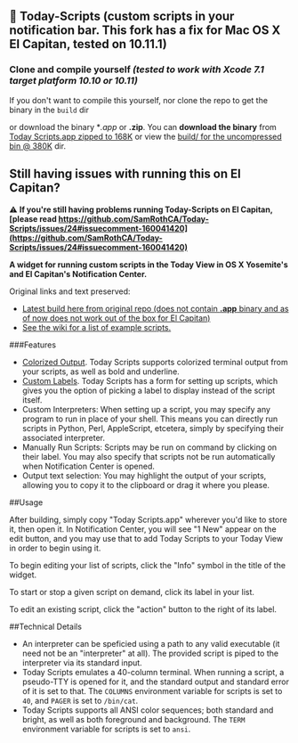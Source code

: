 ##  Today-Scripts (custom scripts in your notification bar. This fork has a fix for Mac OS X El Capitan, tested on **10.11.1**)  

### Clone and compile yourself *(tested to work with Xcode 7.1 target platform 10.10 or 10.11)*

If you don't want to compile this yourself, nor clone the repo to get the binary in the `build` dir  

or download the binary **.app* or **.zip**. You can **download the binary** from [Today Scripts.app zipped to 168K](https://github.com/lsd/Today-Scripts/raw/master/build/Today%20Scripts.app.zip) or view the [build/ for the uncompressed bin @ 380K](https://github.com/lsd/Today-Scripts/tree/master/build) dir. 

## Still having issues with running this on El Capitan?  

:warning: **If you're still having problems running Today-Scripts on El Capitan, [please read https://github.com/SamRothCA/Today-Scripts/issues/24#issuecomment-160041420](https://github.com/SamRothCA/Today-Scripts/issues/24#issuecomment-160041420)**


**A widget for running custom scripts in the Today View in OS X Yosemite's and El Capitan's Notification Center.**

Original links and text preserved:  

- [Latest build here from original repo (does not contain **.app** binary and as of now does not work out of the box for El Capitan)](https://github.com/SamRothCA/Today-Scripts/releases)
- [See the wiki for a list of example scripts.](https://github.com/SamRothCA/Today-Scripts/wiki)

###Features

* [Colorized Output](http://i.imgur.com/Yvj2ePG.png). Today Scripts supports colorized terminal output from your scripts, as well as bold and underline.
* [Custom Labels](http://i.imgur.com/LL4s6Ao.png). Today Scripts has a form for setting up scripts, which gives you the option of picking a label to display instead of the script itself.
* Custom Interpreters: When setting up a script, you may specify any program to run in place of your shell. This means you can directly run scripts in Python, Perl, AppleScript, etcetera, simply by specifying their associated interpreter.
* Manually Run Scripts: Scripts may be run on command by clicking on their label. You may also specify that scripts not be run automatically when Notification Center is opened.
* Output text selection: You may highlight the output of your scripts, allowing you to copy it to the clipboard or drag it where you please.

##Usage

After building, simply copy "Today Scripts.app" wherever you'd like to store it, then open it. In Notification Center, you will see "1 New" appear on the edit button, and you may use that to add Today Scripts to your Today View in order to begin using it.

To begin editing your list of scripts, click the "Info" symbol in the title of the widget.

To start or stop a given script on demand, click its label in your list.

To edit an existing script, click the "action" button to the right of its label.

##Technical Details

* An interpreter can be speficied using a path to any valid executable (it need not be an "interpreter" at all). The provided script is piped to the interpreter via its standard input.
* Today Scripts emulates a 40-column terminal. When running a script, a pseudo-TTY is opened for it, and the standard output and standard error of it is set to that. The `COLUMNS` environment variable for scripts is set to `40`, and `PAGER` is set to `/bin/cat`.
* Today Scripts supports all ANSI color sequences; both standard and bright, as well as both foreground and background. The `TERM` environment variable for scripts is set to `ansi`.

